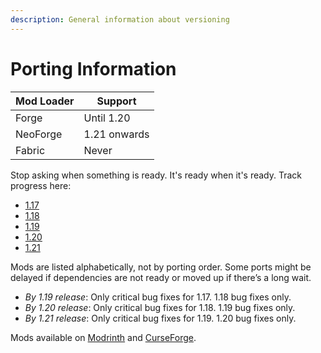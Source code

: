 ```yaml
---
description: General information about versioning
---
```


# Porting Information
| Mod Loader | Support      |
|------------|--------------|
| Forge      | Until 1.20   |
| NeoForge   | 1.21 onwards |
| Fabric     | Never        |

Stop asking when something is ready. It's ready when it's ready. Track progress here:
- [1.17](version/1.17.md)
- [1.18](version/1.18.md)
- [1.19](version/1.19.md)
- [1.20](version/1.20.md)
- [1.21](version/1.21.md)


Mods are listed alphabetically, not by porting order. Some ports might be delayed if dependencies are not ready or moved up if there’s a long wait.

- *By 1.19 release*: Only critical bug fixes for 1.17. 1.18 bug fixes only.
- *By 1.20 release*: Only critical bug fixes for 1.18. 1.19 bug fixes only.
- *By 1.21 release*: Only critical bug fixes for 1.19. 1.20 bug fixes only.

Mods available on [Modrinth](https://modrinth.com/user/MelanX) and [CurseForge](https://www.curseforge.com/members/melanx).
